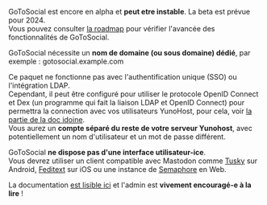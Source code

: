 GoToSocial est encore en alpha et **peut etre instable**. La beta est prévue pour 2024.  
Vous pouvez consulter [la roadmap](https://github.com/superseriousbusiness/gotosocial/blob/main/ROADMAP.md) pour vérifier l'avancée des fonctionnalités de GoToSocial.

GoToSocial nécessite un **nom de domaine (ou sous domaine) dédié**, par exemple : gotosocial.example.com

Ce paquet ne fonctionne pas avec l'authentification unique (SSO) ou l'intégration LDAP.  
Cependant, il peut être configuré pour utiliser le protocole OpenID Connect et Dex (un programme qui fait la liaison LDAP et OpenID Connect) pour permettra la connection avec vos utilisateurs YunoHost, pour cela, voir [la partie de la doc idoine](./doc/DOCS_fr.md#openid-connect).  
Vous aurez un **compte séparé du reste de votre serveur Yunohost**, avec potentiellement un nom d'utilisateur et un mot de passe différent.

GoToSocial **ne dispose pas d'une interface utilisateur-ice**.  
Vous devrez utiliser un client compatible avec Mastodon comme [Tusky](https://tusky.app/) sur Android, [Feditext](https://fedi.software/@Feditext) sur iOS ou une instance de [Semaphore](https://semaphore.social/) en Web.

La documentation [est lisible ici](./doc/DOCS_fr.md) et l'admin est **vivement encouragé-e à la lire** !
